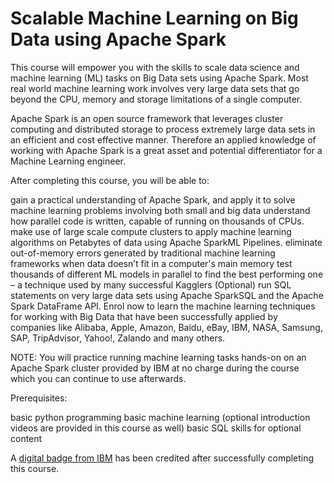 # Scalable Machine Learning on Big Data using Apache Spark
This course will empower you with the skills to scale data science and machine learning (ML) tasks on Big Data sets using Apache Spark. Most real world machine learning work involves very large data sets that go beyond the CPU, memory and storage limitations of a single computer.

Apache Spark is an open source framework that leverages cluster computing and distributed storage to process extremely large data sets in an efficient and cost effective manner. Therefore an applied knowledge of working with Apache Spark is a great asset and potential differentiator for a Machine Learning engineer.

After completing this course, you will be able to:

gain a practical understanding of Apache Spark, and apply it to solve machine learning problems involving both small and big data
understand how parallel code is written, capable of running on thousands of CPUs.
make use of large scale compute clusters to apply machine learning algorithms on Petabytes of data using Apache SparkML Pipelines.
eliminate out-of-memory errors generated by traditional machine learning frameworks when data doesn’t fit in a computer's main memory
test thousands of different ML models in parallel to find the best performing one – a technique used by many successful Kagglers
(Optional) run SQL statements on very large data sets using Apache SparkSQL and the Apache Spark DataFrame API.
Enrol now to learn the machine learning techniques for working with Big Data that have been successfully applied by companies like Alibaba, Apple, Amazon, Baidu, eBay, IBM, NASA, Samsung, SAP, TripAdvisor, Yahoo!, Zalando and many others.

NOTE: You will practice running machine learning tasks hands-on on an Apache Spark cluster provided by IBM at no charge during the course which you can continue to use afterwards.

Prerequisites:

basic python programming
basic machine learning (optional introduction videos are provided in this course as well)
basic SQL skills for optional content

A [digital badge from IBM](https://www.youracclaim.com/badges/bbd9e4c9-43c2-411b-b891-7d6f454ebf28) has been credited after successfully completing this course.
